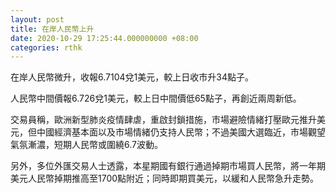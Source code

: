 ```yaml
---
layout: post
title: 在岸人民幣上升
date: 2020-10-29 17:25:44.000000000 +08:00
categories: rthk
---
```


在岸人民幣微升，收報6.7104兌1美元，較上日收市升34點子。

人民幣中間價報6.726兌1美元，較上日中間價低65點子，再創近兩周新低。

交易員稱，歐洲新型肺炎疫情肆虐，重啟封鎖措施，市場避險情緒打壓歐元推升美元，但中國經濟基本面以及市場情緒仍支持人民幣；不過美國大選臨近，市場觀望氣氛漸濃，短期人民幣或圍繞6.7波動。

另外，多位外匯交易人士透露，本星期國有銀行通過掉期市場買人民幣，將一年期美元人民幣掉期推高至1700點附近；同時即期買美元，以緩和人民幣急升走勢。
